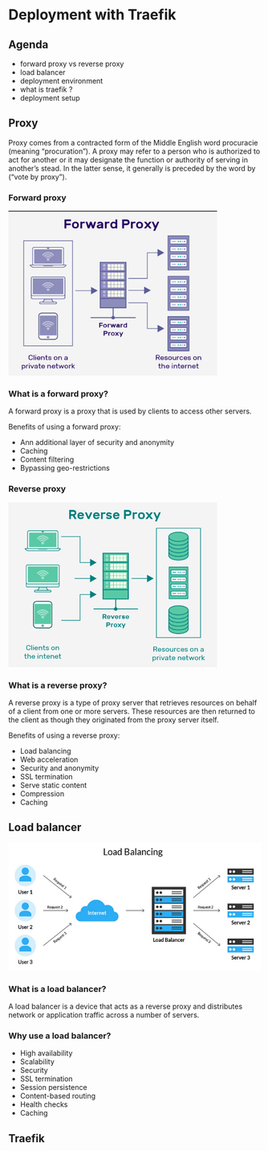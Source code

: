 # Deployment with Traefik

## Agenda

- forward proxy vs reverse proxy
- load balancer
- deployment environment
- what is traefik ?
- deployment setup

## Proxy

Proxy comes from a contracted form of the Middle English word procuracie (meaning “procuration”).
A proxy may refer to a person who is authorized to act for another or it may designate the
function or authority of serving in another’s stead. In the latter sense, it generally is
preceded by the word by (“vote by proxy”).

### Forward proxy

<img src="../images/forward-proxy.png" height="328" width="416" alt="forward-proxy">

### What is a forward proxy?

A forward proxy is a proxy that is used by clients to access other servers.

Benefits of using a forward proxy:

- Ann additional layer of security and anonymity
- Caching
- Content filtering
- Bypassing geo-restrictions

### Reverse proxy

<img src="../images/reverse-proxy.png" height="328" width="416" alt="reverse-proxy">

### What is a reverse proxy?

A reverse proxy is a type of proxy server that retrieves resources on behalf of a client from one or more servers. 
These resources are then returned to the client as though they originated from the proxy server itself.


Benefits of using a reverse proxy:

- Load balancing
- Web acceleration
- Security and anonymity
- SSL termination
- Serve static content
- Compression
- Caching

## Load balancer

<img src="../images/load-balancer.png" height="255" width="615" alt="load-balancer">

### What is a load balancer?

A load balancer is a device that acts as a reverse proxy and distributes network or application traffic across a
number of servers.

### Why use a load balancer?

- High availability
- Scalability
- Security
- SSL termination
- Session persistence
- Content-based routing
- Health checks
- Caching

## Traefik




